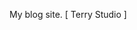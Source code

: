 <!--
 * @Author: Matroid_Walker adimensioner@gmail.com
 * @Date: 2024-09-28 10:20:35
 * @LastEditors: Matroid_Walker adimensioner@gmail.com
 * @LastEditTime: 2024-09-28 12:38:33
 * @FilePath: /blogs/terry_blog/README.md
 * @Description: 
 * 
 * Copyright (c) 2024 by Terry Chang, All Rights Reserved. 
-->
My blog site. [ Terry Studio ]
